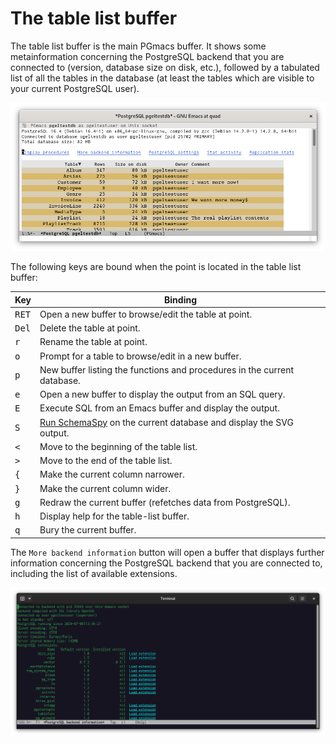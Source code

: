 # The table list buffer

The table list buffer is the main PGmacs buffer. It shows some metainformation concerning the
PostgreSQL backend that you are connected to (version, database size on disk, etc.), followed by a
tabulated list of all the tables in the database (at least the tables which are visible to your
current PostgreSQL user).

![Screenshot table list](img/screenshot-overview.png)


The following keys are bound when the point is located in the table list buffer: 

| Key            | Binding                                                                              |
|----------------|--------------------------------------------------------------------------------------|
| <kbd>RET</kbd> | Open a new buffer to browse/edit the table at point.                                 |
| <kbd>Del</kbd> | Delete the table at point.                                                           |
| <kbd>r</kbd>   | Rename the table at point.                                                           |
| <kbd>o</kbd>   | Prompt for a table to browse/edit in a new buffer.                                   |
| <kbd>p</kbd>   | New buffer listing the functions and procedures in the current database.             |
| <kbd>e</kbd>   | Open a new buffer to display the output from an SQL query.                           |
| <kbd>E</kbd>   | Execute SQL from an Emacs buffer and display the output.                             |
| <kbd>S</kbd>   | [Run SchemaSpy](schemaspy.html) on the current database and display the SVG output.   |
| <kbd><</kbd>   | Move to the beginning of the table list.                                             |
| <kbd>></kbd>   | Move to the end of the table list.                                                   |
| <kbd>{</kbd>   | Make the current column narrower.                                                    |
| <kbd>}</kbd>   | Make the current column wider.                                                       |
| <kbd>g</kbd>   | Redraw the current buffer (refetches data from PostgreSQL).                          |
| <kbd>h</kbd>   | Display help for the table-list buffer.                                              |
| <kbd>q</kbd>   | Bury the current buffer.                                                             |




The `More backend information` button will open a buffer that displays further information
concerning the PostgreSQL backend that you are connected to, including the list of available
extensions.

![Screenshot backend information](img/backend-information-buffer.png)
